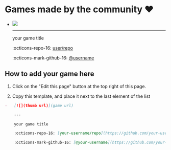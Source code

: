 # Games made by the community ❤️

<div class="grid cards" markdown>

-   [![](https://placehold.co/480x360)](#)

    ---

    your game title

    :octicons-repo-16: [user/repo](https://github.com/colyseus/colyseus)

    :octicons-mark-github-16: [@username](https://github.com/username)

<!-- Add your content above this line -->

</div>

## How to add your game here

1. Click on the "Edit this page" button at the top right of this page.

2. Copy this template, and place it next to the last element of the list

```markdown
-   [![](thumb url)](game url)

    ---

    your game title

    :octicons-repo-16: [your-username/repo](https://github.com/your-username/repo)

    :octicons-mark-github-16: [@your-username](https://github.com/your-username)
```
